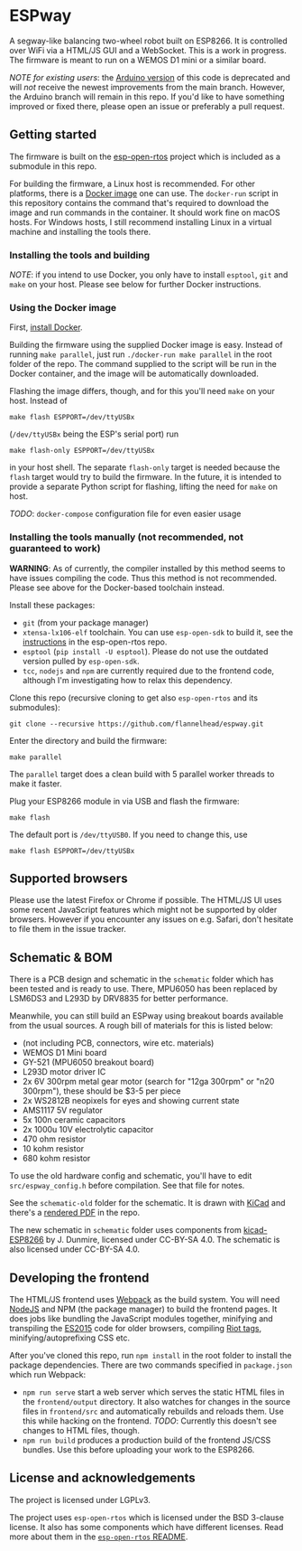 # ESPway
A segway-like balancing two-wheel robot built on ESP8266. It is controlled over WiFi via a HTML/JS GUI and a WebSocket. This is a work in progress. The firmware is meant to run on a WEMOS D1 mini or a similar board.

*NOTE for existing users*: the [Arduino version](https://github.com/flannelhead/espway/tree/arduino) of this code is deprecated and will *not* receive the newest improvements from the main branch. However, the Arduino branch will remain in this repo. If you'd like to have something improved or fixed there, please open an issue or preferably a pull request.

## Getting started
The firmware is built on the [esp-open-rtos](https://github.com/SuperHouse/esp-open-rtos) project which is included as a submodule in this repo.

For building the firmware, a Linux host is recommended. For other platforms, there is a [Docker image](https://hub.docker.com/r/flannelhead/espway-toolchain/) one can use. The `docker-run` script in this repository contains the command that's required to download the image and run commands in the container. It should work fine on macOS hosts. For Windows hosts, I still recommend installing Linux in a virtual machine and installing the tools there.

### Installing the tools and building

*NOTE*: if you intend to use Docker, you only have to install `esptool`, `git` and `make` on your host. Please see below for further Docker instructions.

### Using the Docker image

First, [install Docker](https://www.docker.com/community-edition).

Building the firmware using the supplied Docker image is easy. Instead of running `make parallel`, just run `./docker-run make parallel` in the root folder of the repo. The command supplied to the script will be run in the Docker container, and the image will be automatically downloaded.

Flashing the image differs, though, and for this you'll need `make` on your host. Instead of
```
make flash ESPPORT=/dev/ttyUSBx
```
(`/dev/ttyUSBx` being the ESP's serial port) run
```
make flash-only ESPPORT=/dev/ttyUSBx
```
in your host shell. The separate `flash-only` target is needed because the `flash` target would try to build the firmware. In the future, it is intended to provide a separate Python script for flashing, lifting the need for `make` on host.

*TODO*: `docker-compose` configuration file for even easier usage

### Installing the tools manually (not recommended, not guaranteed to work)

**WARNING**: As of currently, the compiler installed by this method seems to have issues compiling the code. Thus this method is not recommended. Please see above for the Docker-based toolchain instead.

Install these packages:
* `git` (from your package manager)
* `xtensa-lx106-elf` toolchain. You can use `esp-open-sdk` to build it, see the [instructions](https://github.com/SuperHouse/esp-open-rtos/#quick-start) in the esp-open-rtos repo.
* `esptool` (`pip install -U esptool`). Please do not use the outdated version pulled by `esp-open-sdk`.
* `tcc`, `nodejs` and `npm` are currently required due to the frontend code, although I'm investigating how to relax this dependency.

Clone this repo (recursive cloning to get also `esp-open-rtos` and its submodules):
```
git clone --recursive https://github.com/flannelhead/espway.git
```
Enter the directory and build the firmware:
```
make parallel
```
The `parallel` target does a clean build with 5 parallel worker threads to make it faster.

Plug your ESP8266 module in via USB and flash the firmware:
```
make flash
```
The default port is `/dev/ttyUSB0`. If you need to change this, use
```
make flash ESPPORT=/dev/ttyUSBx
```

## Supported browsers
Please use the latest Firefox or Chrome if possible. The HTML/JS UI uses some
recent JavaScript features which might not be supported by older browsers. However if you encounter any issues on e.g. Safari, don't hesitate to file them in the issue tracker.

## Schematic & BOM

There is a PCB design and schematic in the `schematic` folder which has been tested and is ready to use. There, MPU6050 has been replaced by LSM6DS3 and L293D by DRV8835 for better performance.

Meanwhile, you can still build an ESPway using breakout boards available from the usual sources. A rough bill of materials for this is listed below:

* (not including PCB, connectors, wire etc. materials)
* WEMOS D1 Mini board
* GY-521 (MPU6050 breakout board)
* L293D motor driver IC
* 2x 6V 300rpm metal gear motor (search for "12ga 300rpm" or "n20 300rpm"), these should be $3-5 per piece
* 2x WS2812B neopixels for eyes and showing current state
* AMS1117 5V regulator
* 5x 100n ceramic capacitors
* 2x 1000u 10V electrolytic capacitor
* 470 ohm resistor
* 10 kohm resistor
* 680 kohm resistor

To use the old hardware config and schematic, you'll have to edit `src/espway_config.h` before compilation. See that file for notes.

See the `schematic-old` folder for the schematic. It is drawn with [KiCad](http://kicad-pcb.org/) and there's a [rendered PDF](https://github.com/flannelhead/espway/raw/master/schematic/espway.pdf) in the repo.

The new schematic in `schematic` folder uses components
from [kicad-ESP8266](https://github.com/jdunmire/kicad-ESP8266) by J. Dunmire,
licensed under CC-BY-SA 4.0. The schematic is also licensed under CC-BY-SA 4.0.

## Developing the frontend
The HTML/JS frontend uses [Webpack](https://webpack.github.io/) as the build system. You will need [NodeJS](https://nodejs.org/en/) and NPM (the package manager) to build the frontend pages. It does jobs like bundling the JavaScript modules together, minifying and transpiling the [ES2015](https://babeljs.io/learn-es2015/) code for older browsers, compiling [Riot tags](http://riotjs.com/), minifying/autoprefixing CSS etc.

After you've cloned this repo, run `npm install` in the root folder to install the package dependencies. There are two commands specified in `package.json` which run Webpack:

* `npm run serve` start a web server which serves the static HTML files in the `frontend/output` directory. It also watches for changes in the source files in `frontend/src` and automatically rebuilds and reloads them. Use this while hacking on the frontend. *TODO*: Currently this doesn't see changes to HTML files, though.
* `npm run build` produces a production build of the frontend JS/CSS bundles. Use this before uploading your work to the ESP8266.

## License and acknowledgements
The project is licensed under LGPLv3.

The project uses `esp-open-rtos` which is licensed under the BSD 3-clause license. It also has some components which have different licenses. Read more about them in the [`esp-open-rtos` README](https://github.com/SuperHouse/esp-open-rtos/blob/master/README.md).
